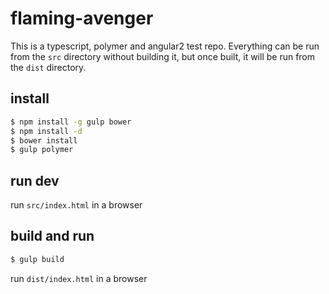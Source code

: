 # flaming-avenger

This is a typescript, polymer and angular2 test repo.
Everything can be run from the `src` directory without building it,
but once built, it will be run from the `dist` directory.

## install

```bash
$ npm install -g gulp bower
$ npm install -d
$ bower install
$ gulp polymer
```

## run dev

run `src/index.html` in a browser

## build and run

```bash
$ gulp build
```

run `dist/index.html` in a browser